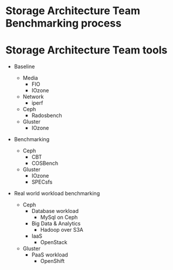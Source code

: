 # Storage Architecture Team Benchmarking process


# Storage Architecture Team tools

- Baseline
  - Media
    - FIO
    - IOzone
  - Network
    - iperf
  - Ceph
    - Radosbench
  - Gluster
    - IOzone

- Benchmarking
  - Ceph
    - CBT
    - COSBench
  - Gluster
    - IOzone
    - SPECsfs

- Real world workload benchmarking
  - Ceph
    - Database workload
      - MySql on Ceph
    - Big Data & Analytics
      - Hadoop over S3A
    - IaaS
      - OpenStack
  - Gluster
    - PaaS workload
      - OpenShift
